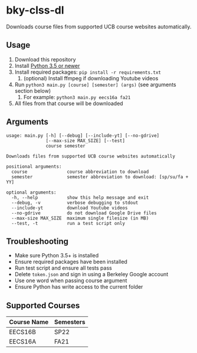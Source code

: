 # bky-clss-dl

Downloads course files from supported UCB course websites automatically.

## Usage
1. Download this repository
2. Install [Python 3.5 or newer](https://www.python.org/downloads/)
3. Install required packages: `pip install -r requirements.txt`
   1. (optional) Install ffmpeg if downloading Youtube videos
4. Run `python3 main.py [course] [semester] (args)` (see arguments section below)
   1. For example: `python3 main.py eecs16a fa21`
5. All files from that course will be downloaded

## Arguments
```
usage: main.py [-h] [--debug] [--include-yt] [--no-gdrive]
               [--max-size MAX_SIZE] [--test]
               course semester

Downloads files from supported UCB course websites automatically

positional arguments:
  course               course abbreviation to download
  semester             semester abbreviation to download: [sp/su/fa + YY]

optional arguments:
  -h, --help           show this help message and exit
  --debug, -v          verbose debugging to stdout
  --include-yt         download Youtube videos
  --no-gdrive          do not download Google Drive files
  --max-size MAX_SIZE  maximum single filesize (in MB)
  --test, -t           run a test script only
```

## Troubleshooting
- Make sure Python 3.5+ is installed
- Ensure required packages have been installed
- Run test script and ensure all tests pass
- Delete `token.json` and sign in using a Berkeley Google account
- Use one word when passing course argument
- Ensure Python has write access to the current folder

## Supported Courses
| Course Name | Semesters |
|-------------|-----------|
| EECS16B     | SP22      |
| EECS16A     | FA21      |